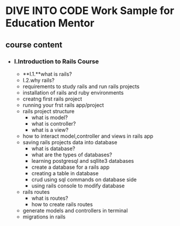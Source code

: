 
# DIVE INTO CODE Work Sample for Education Mentor
## course content
* ### I.Introduction to Rails Course
  * **I.1.**what is rails?
  * I.2.why rails? 
  * requirements to study rails and run rails projects
  * installation of rails and ruby environments
  * creatng first rails project
  * running your frst rails app/project
  * rails project structure
    * what is model?
    * what is controller?
    * what is a view?
  * how to interact model,controller and views in rails app
  * saving rails projects data into database
    * what is database?
    * what are the types of databases?
    * learning postgresql and sqllite3 databases
    * create a database for a rails app
    * creating a table in database
    * crud using sql commands on database side
    * using rails console to modify database
  * rails routes
    * what is routes?
    * how to create rails routes
  * generate models and controllers in terminal
  * migrations in rails

